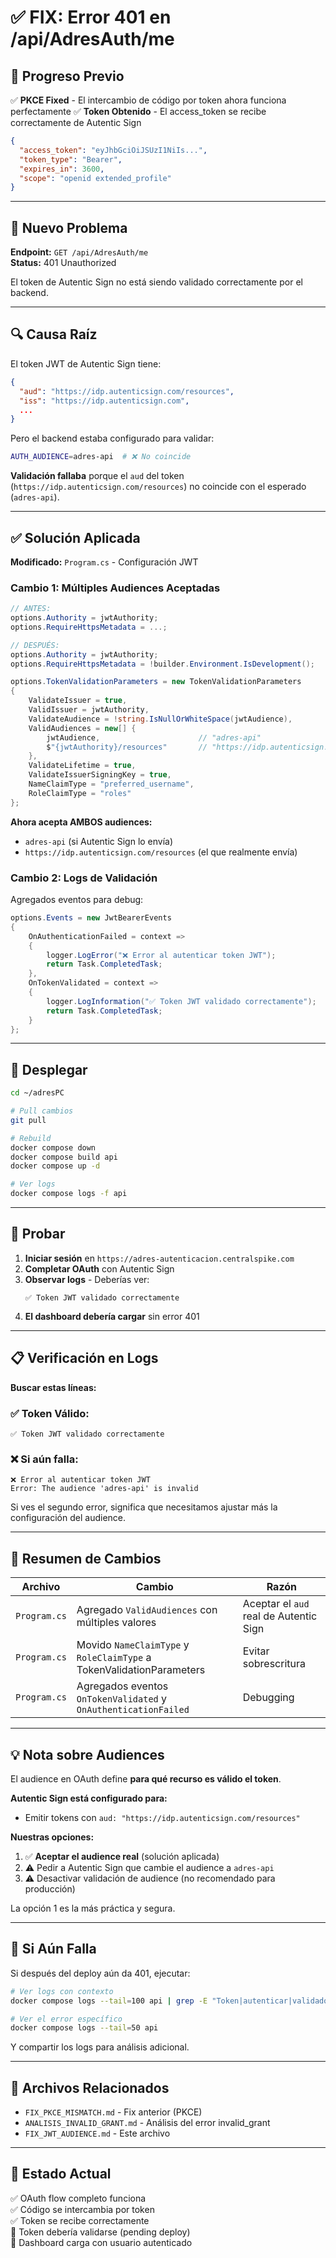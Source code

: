 # ✅ FIX: Error 401 en /api/AdresAuth/me

## 🎉 Progreso Previo

✅ **PKCE Fixed** - El intercambio de código por token ahora funciona perfectamente
✅ **Token Obtenido** - El access_token se recibe correctamente de Autentic Sign

```json
{
  "access_token": "eyJhbGciOiJSUzI1NiIs...",
  "token_type": "Bearer",
  "expires_in": 3600,
  "scope": "openid extended_profile"
}
```

---

## 🔴 Nuevo Problema

**Endpoint:** `GET /api/AdresAuth/me`  
**Status:** 401 Unauthorized

El token de Autentic Sign no está siendo validado correctamente por el backend.

---

## 🔍 Causa Raíz

El token JWT de Autentic Sign tiene:
```json
{
  "aud": "https://idp.autenticsign.com/resources",
  "iss": "https://idp.autenticsign.com",
  ...
}
```

Pero el backend estaba configurado para validar:
```bash
AUTH_AUDIENCE=adres-api  # ❌ No coincide
```

**Validación fallaba** porque el `aud` del token (`https://idp.autenticsign.com/resources`) no coincide con el esperado (`adres-api`).

---

## ✅ Solución Aplicada

**Modificado:** `Program.cs` - Configuración JWT

### Cambio 1: Múltiples Audiences Aceptadas

```csharp
// ANTES:
options.Authority = jwtAuthority;
options.RequireHttpsMetadata = ...;

// DESPUÉS:
options.Authority = jwtAuthority;
options.RequireHttpsMetadata = !builder.Environment.IsDevelopment();

options.TokenValidationParameters = new TokenValidationParameters
{
    ValidateIssuer = true,
    ValidIssuer = jwtAuthority,
    ValidateAudience = !string.IsNullOrWhiteSpace(jwtAudience),
    ValidAudiences = new[] { 
        jwtAudience,                      // "adres-api"
        $"{jwtAuthority}/resources"       // "https://idp.autenticsign.com/resources"
    },
    ValidateLifetime = true,
    ValidateIssuerSigningKey = true,
    NameClaimType = "preferred_username",
    RoleClaimType = "roles"
};
```

**Ahora acepta AMBOS audiences:**
- `adres-api` (si Autentic Sign lo envía)
- `https://idp.autenticsign.com/resources` (el que realmente envía)

### Cambio 2: Logs de Validación

Agregados eventos para debug:
```csharp
options.Events = new JwtBearerEvents
{
    OnAuthenticationFailed = context =>
    {
        logger.LogError("❌ Error al autenticar token JWT");
        return Task.CompletedTask;
    },
    OnTokenValidated = context =>
    {
        logger.LogInformation("✅ Token JWT validado correctamente");
        return Task.CompletedTask;
    }
};
```

---

## 🚀 Desplegar

```bash
cd ~/adresPC

# Pull cambios
git pull

# Rebuild
docker compose down
docker compose build api
docker compose up -d

# Ver logs
docker compose logs -f api
```

---

## 🧪 Probar

1. **Iniciar sesión** en `https://adres-autenticacion.centralspike.com`
2. **Completar OAuth** con Autentic Sign
3. **Observar logs** - Deberías ver:
   ```
   ✅ Token JWT validado correctamente
   ```
4. **El dashboard debería cargar** sin error 401

---

## 📋 Verificación en Logs

**Buscar estas líneas:**

### ✅ Token Válido:
```
✅ Token JWT validado correctamente
```

### ❌ Si aún falla:
```
❌ Error al autenticar token JWT
Error: The audience 'adres-api' is invalid
```

Si ves el segundo error, significa que necesitamos ajustar más la configuración del audience.

---

## 🎯 Resumen de Cambios

| Archivo | Cambio | Razón |
|---------|--------|-------|
| `Program.cs` | Agregado `ValidAudiences` con múltiples valores | Aceptar el `aud` real de Autentic Sign |
| `Program.cs` | Movido `NameClaimType` y `RoleClaimType` a TokenValidationParameters | Evitar sobrescritura |
| `Program.cs` | Agregados eventos `OnTokenValidated` y `OnAuthenticationFailed` | Debugging |

---

## 💡 Nota sobre Audiences

El audience en OAuth define **para qué recurso es válido el token**.

**Autentic Sign está configurado para:**
- Emitir tokens con `aud: "https://idp.autenticsign.com/resources"`

**Nuestras opciones:**

1. ✅ **Aceptar el audience real** (solución aplicada)
2. ⚠️ Pedir a Autentic Sign que cambie el audience a `adres-api`
3. ⚠️ Desactivar validación de audience (no recomendado para producción)

La opción 1 es la más práctica y segura.

---

## 🔄 Si Aún Falla

Si después del deploy aún da 401, ejecutar:

```bash
# Ver logs con contexto
docker compose logs --tail=100 api | grep -E "Token|autenticar|validado"

# Ver el error específico
docker compose logs --tail=50 api
```

Y compartir los logs para análisis adicional.

---

## 📄 Archivos Relacionados

- `FIX_PKCE_MISMATCH.md` - Fix anterior (PKCE)
- `ANALISIS_INVALID_GRANT.md` - Análisis del error invalid_grant
- `FIX_JWT_AUDIENCE.md` - Este archivo

---

## 🎉 Estado Actual

✅ OAuth flow completo funciona  
✅ Código se intercambia por token  
✅ Token se recibe correctamente  
🔄 Token debería validarse (pending deploy)  
🔲 Dashboard carga con usuario autenticado
